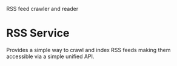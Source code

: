 RSS feed crawler and reader

# RSS Service

Provides a simple way to crawl and index RSS feeds making them accessible via a simple unified API.

